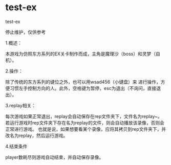 # test-ex
test-ex

停止维护，仅供参考







1.概述：

本游戏为仿照东方系列的EX关卡制作而成，主角是魔理沙（boss）和灵梦（自机）。

2.操作：

除了传统的东方系列的键位之外，也可以用wsad456（小键盘）来 进行操作，方便习惯左手控制方向的人。此外，空格键为暂停，esc为退出（不询问，直接退出）。

3.replay相关：

每次游戏如果正常退出，replay会自动保存在rep文件夹下，文件名为replay~。
若运行游戏时rep文件夹下存在名为replay的文件，则会自动播放该录像，否则会正常进行游戏。
也就是说，如果想要看某个录像，应将其拷贝到rep文件夹下，并改名为replay，然后运行游戏。

4.结束条件

player数耗尽则游戏自动结束，并自动保存录像。
